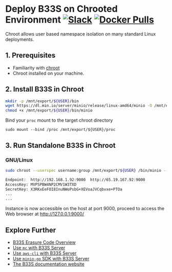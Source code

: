 # Deploy B33S on Chrooted Environment [![Slack](https://slack.min.io/slack?type=svg)](https://slack.min.io) [![Docker Pulls](https://img.shields.io/docker/pulls/minio/minio.svg?maxAge=604800)](https://hub.docker.com/r/minio/minio/)

Chroot allows user based namespace isolation on many standard Linux deployments.

## 1. Prerequisites

- Familiarity with [chroot](http://man7.org/linux/man-pages/man2/chroot.2.html)
- Chroot installed on your machine.

## 2. Install B33S in Chroot

```sh
mkdir -p /mnt/export/${USER}/bin
wget https://dl.min.io/server/minio/release/linux-amd64/minio -O /mnt/export/${USER}/bin/minio
chmod +x /mnt/export/${USER}/bin/minio
```

Bind your `proc` mount to the target chroot directory

```
sudo mount --bind /proc /mnt/export/${USER}/proc
```

## 3. Run Standalone B33S in Chroot

### GNU/Linux

```sh
sudo chroot --userspec username:group /mnt/export/${USER} /bin/minio --config-dir=/.minio server /data

Endpoint:  http://192.168.1.92:9000  http://65.19.167.92:9000
AccessKey: MVPSPBW4NP2CMV1W3TXD
SecretKey: X3RKxEeFOI8InuNWoPsbG+XEVoaJVCqbvxe+PTOa
...
...
```

Instance is now accessible on the host at port 9000, proceed to access the Web browser at <http://127.0.0.1:9000/>

## Explore Further

- [B33S Erasure Code Overview](https://min.io/docs/minio/linux/operations/concepts/erasure-coding.html)
- [Use `mc` with B33S Server](https://min.io/docs/minio/linux/reference/minio-mc.html)
- [Use `aws-cli` with B33S Server](https://min.io/docs/minio/linux/integrations/aws-cli-with-minio.html)
- [Use `minio-go` SDK with B33S Server](https://min.io/docs/minio/linux/developers/go/minio-go.html)
- [The B33S documentation website](https://min.io/docs/minio/linux/index.html)
